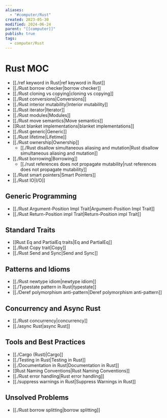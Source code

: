 ```yaml
---
aliases:
  - "#computer/Rust"
created: 2023-05-30
modified: 2024-06-24
parent: "[[computer]]"
publish: true
tags:
  - computer/Rust
---
```


# Rust MOC
- [[./ref keyword in Rust|ref keyword in Rust]]
- [[./Rust borrow checker|borrow checker]]
- [[./Rust cloning vs copying|cloning vs copying]]
- [[./Rust conversions|Conversions]]
- [[./Rust interior mutability|Interior mutability]]
- [[./Rust iterator|Iterator]]
- [[./Rust modules|Modules]]
- [[./Rust move semantics|Move semantics]]
- [[Rust blanket implementations|blanket implementations]]
- [[./Rust generic|Generic]]
- [[./Rust lifetime|Lifetime]]
- [[./Rust ownership|Ownership]]
  - [[./Rust disallow simultaneous aliasing and mutation|Rust disallow simultaneous aliasing and mutation]]
- [[./Rust borrowing|Borrowing]]
  - [[./rust references does not propagate mutability|rust references does not propagate mutability]]
- [[./Rust smart pointers|Smart Pointers]]
- [[./Rust IO|I/O]]

## Generic Programming
- [[./Rust Argument-Position Impl Trait|Argument-Position Impl Trait]]
- [[./Rust Return-Position impl Trait|Return-Position impl Trait]]

## Standard Traits
- [[Rust Eq and PartialEq traits|Eq and PartialEq]]
- [[./Rust Copy trait|Copy]]
- [[./Rust Send and Sync|Send and Sync]]
## Patterns and Idioms
- [[./Rust newtype idiom|newtype idiom]]
- [[./Typestate pattern in Rust|typestate]]
- [[./Deref polymorphism anti-pattern|Deref polymorphism anti-pattern]]

## Concurrency and Async Rust
- [[./Rust concurrency|concurrency]]
- [[./async Rust|async Rust]]
## Tools and Best Practices
- [[./Cargo (Rust)|Cargo]]
- [[./Testing in Rust|Testing in Rust]]
- [[./Documentation in Rust|Documentation in Rust]]
- [[Rust Naming Conventions|Rust Naming Conventions]]
- [[./Rust error handling|Rust error handling]]
- [[./suppress warnings in Rust|Suppress Warnings in Rust]]

## Unsolved Problems
- [[./Rust borrow splitting|borrow splitting]]
